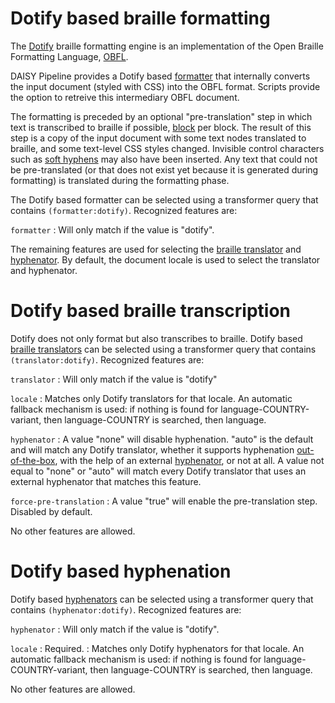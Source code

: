 <link rel="dp2:permalink" href="http://daisy.github.io/pipeline/Get-Help/User-Guide/Braille/Dotify/">
<link rev="dp2:doc" href="../src/main/java/org/daisy/pipeline/braille/dotify/impl/DotifyCSSStyledDocumentTransform.java"/>
<link rev="dp2:doc" href="../src/main/java/org/daisy/pipeline/braille/dotify/impl/DotifyTranslatorImpl"/>
<link rel="rdf:type" href="http://www.daisy.org/ns/pipeline/userdoc"/>

# Dotify based braille formatting

The [Dotify][] braille formatting engine is an implementation of the
Open Braille Formatting Language, [OBFL][].

DAISY Pipeline provides a Dotify based
[formatter](http://daisy.github.io/pipeline/Get-Help/User-Guide/Braille/#braille-formatting)
that internally converts the input document (styled with CSS) into the
OBFL format. Scripts provide the option to retreive this intermediary
OBFL document.

The formatting is preceded by an optional "pre-translation" step in
which text is transcribed to braille if possible,
[block](https://www.w3.org/TR/2007/WD-css3-box-20070809/#block-level)
per block. The result of this step is a copy of the input document
with some text nodes translated to braille, and some text-level CSS
styles changed. Invisible control characters such as [soft
hyphens](https://www.unicode.org/reports/tr14/tr14-39.html#SoftHyphen)
may also have been inserted. Any text that could not be pre-translated
(or that does not exist yet because it is generated during formatting)
is translated during the formatting phase.

The Dotify based formatter can be selected using a transformer query
that contains `(formatter:dotify)`. Recognized features are:

`formatter`
: Will only match if the value is "dotify".

The remaining features are used for selecting the [braille
translator](http://daisy.github.io/pipeline/Get-Help/User-Guide/Braille/#braille-transcription)
and
[hyphenator](http://daisy.github.io/pipeline/Get-Help/User-Guide/Braille/#hyphenation). By
default, the document locale is used to select the translator and
hyphenator.

# Dotify based braille transcription

Dotify does not only format but also transcribes to braille. Dotify
based [braille
translators](http://daisy.github.io/pipeline/Get-Help/User-Guide/Braille/#braille-transcription)
can be selected using a transformer query that contains
`(translator:dotify)`. Recognized features are:

`translator`
: Will only match if the value is "dotify"

`locale`
: Matches only Dotify translators for that locale. An automatic
  fallback mechanism is used: if nothing is found for
  language-COUNTRY-variant, then language-COUNTRY is searched, then
  language.

`hyphenator`
: A value "none" will disable hyphenation. "auto" is the default and
  will match any Dotify translator, whether it supports hyphenation
  [out-of-the-box](#dotify-based-hyphenation), with the help of an
  external
  [hyphenator](http://daisy.github.io/pipeline/Get-Help/User-Guide/Braille/#hyphenation),
  or not at all. A value not equal to "none" or "auto" will match
  every Dotify translator that uses an external hyphenator that
  matches this feature.

`force-pre-translation`
: A value "true" will enable the pre-translation step. Disabled by default.

No other features are allowed.

# Dotify based hyphenation

Dotify based
[hyphenators](http://daisy.github.io/pipeline/Get-Help/User-Guide/Braille/#hyphenation)
can be selected using a transformer query that contains
`(hyphenator:dotify)`. Recognized features are:

`hyphenator`
: Will only match if the value is "dotify".

`locale`
: Required.
: Matches only Dotify hyphenators for that locale. An automatic
  fallback mechanism is used: if nothing is found for
  language-COUNTRY-variant, then language-COUNTRY is searched, then
  language.

No other features are allowed.


[Dotify]: https://github.com/mtmse/dotify.formatter.impl
[OBFL]: https://mtmse.github.io/obfl/
